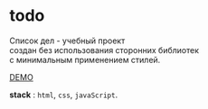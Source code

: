 # todo </br>

Список дел - учебный проект </br>
создан без использования сторонних библиотек </br>
с минимальным применением стилей.


[DEMO](https://orionoctupus.github.io/todo/index.html)

**stack** : `html`, `css`, `javaScript`. 
